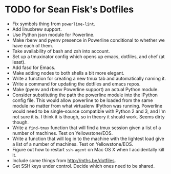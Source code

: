 TODO for Sean Fisk's Dotfiles
=============================

* Fix symbols thing from `powerline-lint`.
* Add linuxbrew support.
* Use Python json module for Powerline.
* Make rbenv and pyenv presence in Powerline conditional to whether we have each of them.
* Take availability of bash and zsh into account.
* Set up a tmuxinator config which opens up emacs, dotfiles, and chef (at least).
* Add fasd for Emacs.
* Make adding nodes to both shells a bit more elegant.
* Write a function for creating a new tmux tab and automatically naming it.
* Write a command for updating the dotfiles and emacs repos.
* Make (pyenv and rbenv Powerline support) an actual Python module.
* Consider substituting the path the powerline module into the IPython config file. This would allow powerline to be loaded from the same module no matter from what virtualenv IPython was running. Powerline would need to be single-source compatible with Python 2 and 3, and I'm not sure it is. I think it is though, so in theory it should work. Seems dirty though.
* Write a `find-tmux` function that will find a tmux session given a list of a number of machines. Test on Yellowstone/EOS.
* Write a function that will log in to the machine with the lightest load give a list of a number of machines. Test on Yellowstone/EOS.
* Figure out how to restart `ssh-agent` on Mac OS X when I accidentally kill it.
* Include some things from http://mths.be/dotfiles.
* Get SSH keys under control. Decide which ones need to be shared.
